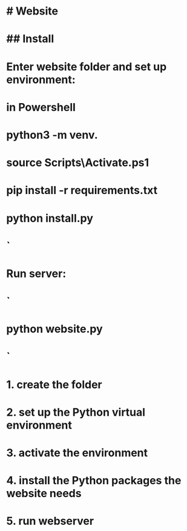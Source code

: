 # # Website
# 
# ## Install
# 
# Enter website folder and set up environment:
# in Powershell
# python3 -m venv.
# source Scripts\Activate.ps1
# pip install -r requirements.txt
# python install.py
# `
# 
# Run server:
# `
# python website.py
# `
# 
# 1. create the folder
# 2. set up the Python virtual environment
# 3. activate the environment
# 4. install the Python packages the website needs
# 5. run webserver
